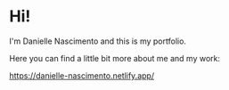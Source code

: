 # Hi!

I'm Danielle Nascimento and this is my portfolio.

Here you can find a little bit more about me and my work:

https://danielle-nascimento.netlify.app/
